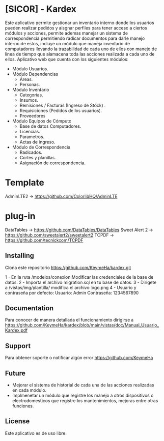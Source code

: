 # [SICOR] - Kardex

Este aplicativo permite gestionar un inventario interno donde los usuarios pueden realizar pedidos y aisgnar perfiles para tener acceso a ciertos módulos y acciones, permite ademas manejar un sistema de correspondencia permitiendo radicar documentos para darle manejo interno de estos, incluye un módulo que maneja inventario de computadores llevando la trazabilidad de cada uno de ellos con manejo de linea de tiempo que alamacena toda las acciones realizada a cada uno de ellos.
Aplicativo web que cuenta con los siguientes módulos:

- Módulo Usuarios.
- Módulo Dependencias
	- Áreas.
	- Personas.
- Módulo Inventario
	- Categorias.
	- Insumos.
	- Remisiones / Facturas (Ingreso de Stock) .
	- Requisiciones (Pedidos de los usuarios).
	- Proveedores
- Módulo Equipos de Cómputo
	- Base de datos Computadores.
	- Licencias.
	- Parametros.
	- Actas de ingreso.
- Módulo de Correspondencia
	- Radicados.
	- Cortes y planillas.
	- Asignación de correspondencia.

# Template

AdminLTE2 -> https://github.com/ColorlibHQ/AdminLTE

# plug-in

DataTables -> https://github.com/DataTables/DataTables
Sweet Alert 2 -> https://github.com/sweetalert2/sweetalert2
TCPDF -> https://github.com/tecnickcom/TCPDF


## Installing

Clona este repositorio https://github.com/KeymeHa/kardex.git 

1 -  En la ruta /modelos/conexion Modificar las credenciales de la base de datos.
2 -  Importa el archivo migration.sql en tu base de datos.
3 -  Dirigete a /vistas/img/plantilla/ modifica el archivo logo.png
4 -  Usuario y contraseña por defecto:
	Usuario: Admin
	Contraseña: 1234567890

## Documentation

Para conocer de manera detallada el funcionamiento dirigirse a https://github.com/KeymeHa/kardex/blob/main/vistas/doc/Manual_Usuario_Kardex.pdf


## Support

Para obtener soporte o notificar algún error https://github.com/KeymeHa

## Future

- Mejorar el sistema de historial de cada una de las acciones realizadas en cada módulo.
- Implmenetar un módulo que registre los manejo a otros dispositivos o electrodomesticos que registre los mantenimientos, mejoras entre otras funciones.


## License

Este aplicativo es de uso libre.
